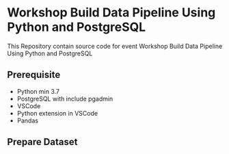 # Workshop Build Data Pipeline Using Python and PostgreSQL
This Repository contain source code for event Workshop Build Data Pipeline Using Python and PostgreSQL

## Prerequisite
- Python min 3.7
- PostgreSQL with include pgadmin
- VSCode
- Python extension in VSCode
- Pandas

## Prepare Dataset
